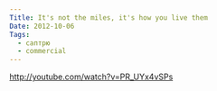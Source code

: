 ```yaml
---
Title: It's not the miles, it's how you live them
Date: 2012-10-06
Tags:
  - саптрю
  - commercial
---
```


http://youtube.com/watch?v=PR_UYx4vSPs
